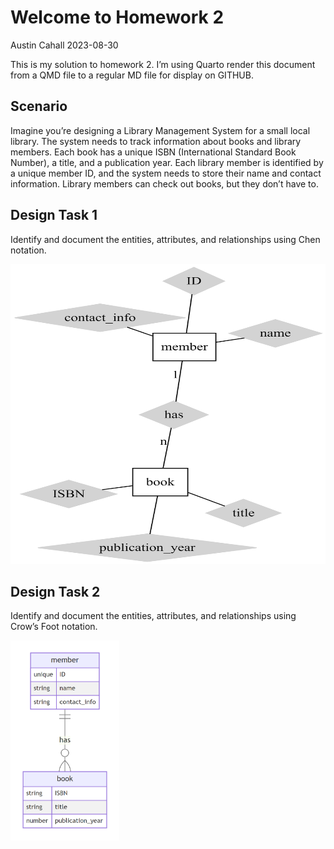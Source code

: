 # Welcome to Homework 2
Austin Cahall
2023-08-30

This is my solution to homework 2. I’m using Quarto render this document
from a QMD file to a regular MD file for display on GITHUB.

## Scenario

Imagine you’re designing a Library Management System for a small local
library. The system needs to track information about books and library
members. Each book has a unique ISBN (International Standard Book
Number), a title, and a publication year. Each library member is
identified by a unique member ID, and the system needs to store their
name and contact information. Library members can check out books, but
they don’t have to.

## Design Task 1

Identify and document the entities, attributes, and relationships using
Chen notation.

<div>

<div>

<img src="README_files\figure-commonmark\dot-figure-1.png"
style="width:7in;height:5in" />

</div>

</div>

## Design Task 2

Identify and document the entities, attributes, and relationships using
Crow’s Foot notation.

<img src="README_files\figure-commonmark\mermaid-figure-1.png"
style="width:1.81in;height:3.33in" />
